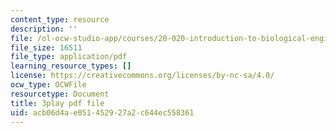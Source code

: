 ```yaml
---
content_type: resource
description: ''
file: /ol-ocw-studio-app/courses/20-020-introduction-to-biological-engineering-design-spring-2009/acb06d4ae051452927a2c644ec558361_MvXC1dUDxkg.pdf
file_size: 16511
file_type: application/pdf
learning_resource_types: []
license: https://creativecommons.org/licenses/by-nc-sa/4.0/
ocw_type: OCWFile
resourcetype: Document
title: 3play pdf file
uid: acb06d4a-e051-4529-27a2-c644ec558361
---
```

